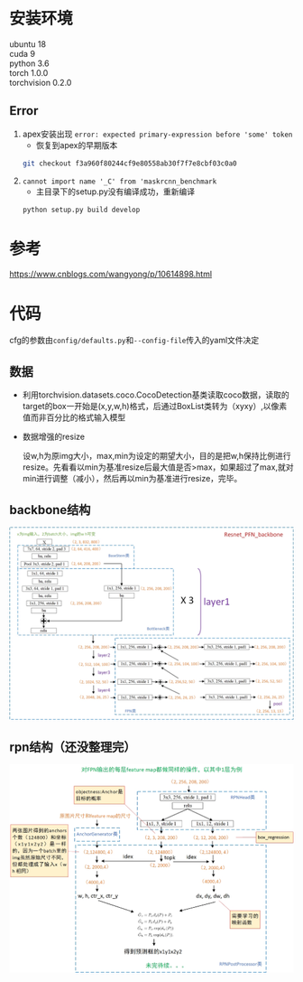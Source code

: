 # 安装环境
ubuntu 18  
cuda 9  
python 3.6  
torch 1.0.0  
torchvision 0.2.0 
## Error
1. apex安装出现 `error: expected primary-expression before 'some' token`
    - 恢复到apex的早期版本
    ```sh
    git checkout f3a960f80244cf9e80558ab30f7f7e8cbf03c0a0
    ```
2. `cannot import name '_C' from 'maskrcnn_benchmark`
    - 主目录下的setup.py没有编译成功，重新编译
    ```sh
    python setup.py build develop
    ```
# 参考
https://www.cnblogs.com/wangyong/p/10614898.html
# 代码
cfg的参数由`config/defaults.py`和`--config-file`传入的yaml文件决定
## 数据
- 利用torchvision.datasets.coco.CocoDetection基类读取coco数据，读取的target的box一开始是(x,y,w,h)格式，后通过BoxList类转为（xyxy）,以像素值而非百分比的格式输入模型
- 数据增强的resize

  设w,h为原img大小，max,min为设定的期望大小，目的是把w,h保持比例进行resize。先看看以min为基准resize后最大值是否>max，如果超过了max,就对min进行调整（减小），然后再以min为基准进行resize，完毕。
## backbone结构
![](fig/backbone.jpg)
## rpn结构（还没整理完）
![](fig/rpn.jpg)
